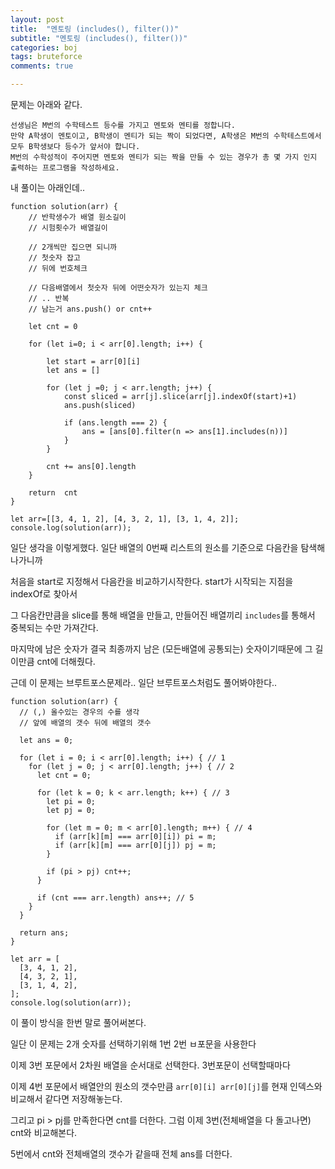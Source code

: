 ```yaml
---
layout: post
title:  "멘토링 (includes(), filter())"
subtitle: "멘토링 (includes(), filter())"
categories: boj
tags: bruteforce
comments: true

---
```


문제는 아래와 같다.

```
선생님은 M번의 수학테스트 등수를 가지고 멘토와 멘티를 정합니다.
만약 A학생이 멘토이고, B학생이 멘티가 되는 짝이 되었다면, A학생은 M번의 수학테스트에서 모두 B학생보다 등수가 앞서야 합니다.
M번의 수학성적이 주어지면 멘토와 멘티가 되는 짝을 만들 수 있는 경우가 총 몇 가지 인지 출력하는 프로그램을 작성하세요.
```

내 풀이는 아래인데..

```
function solution(arr) {
    // 반학생수가 배열 원소길이
    // 시험횟수가 배열길이
    
    // 2개씩만 집으면 되니까
    // 첫숫자 잡고
    // 뒤에 번호체크
    
    // 다음배열에서 첫숫자 뒤에 어떤숫자가 있는지 체크
    // .. 반복
    // 남는거 ans.push() or cnt++

    let cnt = 0

    for (let i=0; i < arr[0].length; i++) {
        
        let start = arr[0][i]
        let ans = []

        for (let j =0; j < arr.length; j++) {   
            const sliced = arr[j].slice(arr[j].indexOf(start)+1)
            ans.push(sliced)

            if (ans.length === 2) {
                ans = [ans[0].filter(n => ans[1].includes(n))]
            }
        }

        cnt += ans[0].length
    }
    
    return  cnt
}   

let arr=[[3, 4, 1, 2], [4, 3, 2, 1], [3, 1, 4, 2]];
console.log(solution(arr));
```

일단 생각을 이렇게했다. 일단 배열의 0번째 리스트의 원소를 기준으로 다음칸을 탐색해나가니까

처음을 start로 지정해서 다음칸을 비교하기시작한다. start가 시작되는 지점을 indexOf로 찾아서

그 다음칸만큼을 slice를 통해 배열을 만들고, 만들어진 배열끼리 `includes`를 통해서 중복되는 수만 가져간다.

마지막에 남은 숫자가 결국 최종까지 남은 (모든배열에 공통되는) 숫자이기때문에 그 길이만큼 cnt에 더해줬다.

근데 이 문제는 브루트포스문제라.. 일단 브루트포스처럼도 풀어봐야한다..

```
function solution(arr) {
  // (,) 올수있는 경우의 수를 생각
  // 앞에 배열의 갯수 뒤에 배열의 갯수

  let ans = 0;

  for (let i = 0; i < arr[0].length; i++) { // 1
    for (let j = 0; j < arr[0].length; j++) { // 2
      let cnt = 0;

      for (let k = 0; k < arr.length; k++) { // 3
        let pi = 0;
        let pj = 0;

        for (let m = 0; m < arr[0].length; m++) { // 4
          if (arr[k][m] === arr[0][i]) pi = m;
          if (arr[k][m] === arr[0][j]) pj = m;
        }

        if (pi > pj) cnt++;
      }

      if (cnt === arr.length) ans++; // 5
    }
  }

  return ans;
}

let arr = [
  [3, 4, 1, 2],
  [4, 3, 2, 1],
  [3, 1, 4, 2],
];
console.log(solution(arr));
```

이 풀이 방식을 한번 말로 풀어써본다.

일단 이 문제는 2개 숫자를 선택하기위해 1번 2번 ㅂ포문을 사용한다

이제 3번 포문에서 2차원 배열을 순서대로 선택한다. 3번포문이 선택할때마다

이제 4번 포문에서 배열안의 원소의 갯수만큼 `arr[0][i] arr[0][j]`를 현재 인덱스와 비교해서 같다면 저장해놓는다.

그리고 pi > pj를 만족한다면 cnt를 더한다. 그럼 이제 3번(전체배열을 다 돌고나면) cnt와 비교해본다.

5번에서 cnt와 전체배열의 갯수가 같을때 전체 ans를 더한다.


